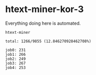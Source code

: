 # htext-miner-kor-3

Everything doing here is automated.

```
htext-miner

total: 1266/9855 (12.846270928462708%)

job0: 231
job1: 266
job2: 249
job3: 267
job4: 253
```